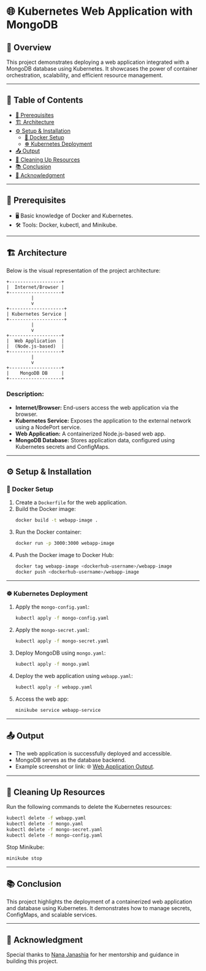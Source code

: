 # 🌐 Kubernetes Web Application with MongoDB

## 📝 Overview
This project demonstrates deploying a web application integrated with a MongoDB database using Kubernetes. It showcases the power of container orchestration, scalability, and efficient resource management.

---

## 📑 Table of Contents
- [🌟 Prerequisites](#-prerequisites)
- [🏗️ Architecture](#️-architecture)
- [⚙️ Setup & Installation](#️-setup--installation)
  - [🐳 Docker Setup](#-docker-setup)
  - [☸️ Kubernetes Deployment](#️-kubernetes-deployment)
- [📤 Output](#-output)
- [🧹 Cleaning Up Resources](#-cleaning-up-resources)
- [📚 Conclusion](#-conclusion)
- [🙏 Acknowledgment](#-acknowledgment)

---

## 🌟 Prerequisites
- 🖥️ Basic knowledge of Docker and Kubernetes.
- 🛠️ Tools: Docker, kubectl, and Minikube.

---

## 🏗️ Architecture
Below is the visual representation of the project architecture:

```plaintext
+-------------------+
|  Internet/Browser |
+-------------------+
         |
         v
+--------------------+
| Kubernetes Service |
+--------------------+
         |
         v
+-------------------+
|  Web Application  |
|  (Node.js-based)  |
+-------------------+
         |
         v
+-------------------+
|    MongoDB DB     |
+-------------------+
```
### Description:
- **Internet/Browser:** End-users access the web application via the browser.
- **Kubernetes Service:** Exposes the application to the external network using a NodePort service.
- **Web Application:** A containerized Node.js-based web app.
- **MongoDB Database:** Stores application data, configured using Kubernetes secrets and ConfigMaps.

---

## ⚙️ Setup & Installation
### 🐳 Docker Setup
1. Create a `Dockerfile` for the web application.
2. Build the Docker image:
   ```bash
   docker build -t webapp-image .
   ```
3. Run the Docker container:
   ```bash
   docker run -p 3000:3000 webapp-image
   ```
4. Push the Docker image to Docker Hub:
   ```bash
   docker tag webapp-image <dockerhub-username>/webapp-image
   docker push <dockerhub-username>/webapp-image
   ```

---

### ☸️ Kubernetes Deployment
1. Apply the `mongo-config.yaml`:
   ```bash
   kubectl apply -f mongo-config.yaml
   ```
2. Apply the `mongo-secret.yaml`:
   ```bash
   kubectl apply -f mongo-secret.yaml
   ```
3. Deploy MongoDB using `mongo.yaml`:
   ```bash
   kubectl apply -f mongo.yaml
   ```
4. Deploy the web application using `webapp.yaml`:
   ```bash
   kubectl apply -f webapp.yaml
   ```
5. Access the web app:
   ```bash
   minikube service webapp-service
   ```

---

## 📤 Output
- The web application is successfully deployed and accessible.
- MongoDB serves as the database backend.
- Example screenshot or link: 🌐 [Web Application Output](#).

---

## 🧹 Cleaning Up Resources
Run the following commands to delete the Kubernetes resources:
```bash
kubectl delete -f webapp.yaml
kubectl delete -f mongo.yaml
kubectl delete -f mongo-secret.yaml
kubectl delete -f mongo-config.yaml
```
Stop Minikube:
```bash
minikube stop
```

---

## 📚 Conclusion
This project highlights the deployment of a containerized web application and database using Kubernetes. It demonstrates how to manage secrets, ConfigMaps, and scalable services.

---

## 🙏 Acknowledgment
Special thanks to [Nana Janashia](https://www.linkedin.com/in/nanajanashia/) for her mentorship and guidance in building this project.
